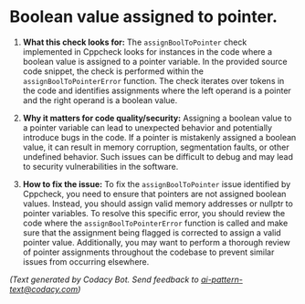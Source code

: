 # Boolean value assigned to pointer.

1. **What this check looks for:**
   The `assignBoolToPointer` check implemented in Cppcheck looks for instances in the code where a boolean value is assigned to a pointer variable. In the provided source code snippet, the check is performed within the `assignBoolToPointerError` function. The check iterates over tokens in the code and identifies assignments where the left operand is a pointer and the right operand is a boolean value.

2. **Why it matters for code quality/security:**
   Assigning a boolean value to a pointer variable can lead to unexpected behavior and potentially introduce bugs in the code. If a pointer is mistakenly assigned a boolean value, it can result in memory corruption, segmentation faults, or other undefined behavior. Such issues can be difficult to debug and may lead to security vulnerabilities in the software.

3. **How to fix the issue:**
   To fix the `assignBoolToPointer` issue identified by Cppcheck, you need to ensure that pointers are not assigned boolean values. Instead, you should assign valid memory addresses or nullptr to pointer variables. To resolve this specific error, you should review the code where the `assignBoolToPointerError` function is called and make sure that the assignment being flagged is corrected to assign a valid pointer value. Additionally, you may want to perform a thorough review of pointer assignments throughout the codebase to prevent similar issues from occurring elsewhere.

_(Text generated by Codacy Bot. Send feedback to ai-pattern-text@codacy.com)_
